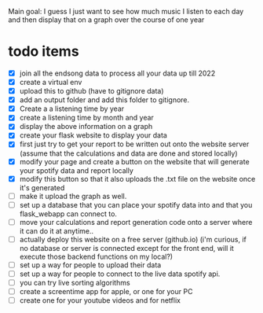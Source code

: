 
Main goal:
I guess I just want to see how much music I listen to each day and then display that on a graph over the course of one year 



# todo items 
- [x] join all the endsong data to process all your data up till 2022 
- [x] create a virtual env 
- [x] upload this to github (have to gitignore data)
- [x] add an output folder and add this folder to gitignore.
- [x] Create a a listening time by year  
- [x] create a listening time by month and year 
- [x] display the above information on a graph 
- [x] create your flask website to display your data
- [x] first just try to get your report to be written out onto the website server (assume that the calculations and data are done and stored locally)
- [x] modify your page and create a button on the website that will generate your spotify data and report locally 
- [x] modify this button so that it also uploads the .txt file on the website once it's generated
- [ ] make it upload the graph as well.
- [ ] set up a database that you can place your spotify data into and that you flask_webapp can connect to. 
- [ ] move your calculations and report generation code onto a server where it can do it at anytime..
- [ ] actually deploy this website on a free server (github.io) (i'm curious, if no database or server is connected except for the front end, will it execute those backend functions on my local?)
- [ ] set up a way for people to upload their data 
- [ ] set up a way for people to connect to the live data spotify api.
- [ ] you can try live sorting algorithms 
- [ ] create a screentime app for apple, or one for your PC 
- [ ] create one for your youtube videos and for netflix